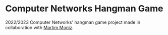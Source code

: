 # Computer Networks Hangman Game
2022/2023 Computer Networks' hangman game project made in collaboration with [Martim Moniz](https://github.com/creaaidev).
